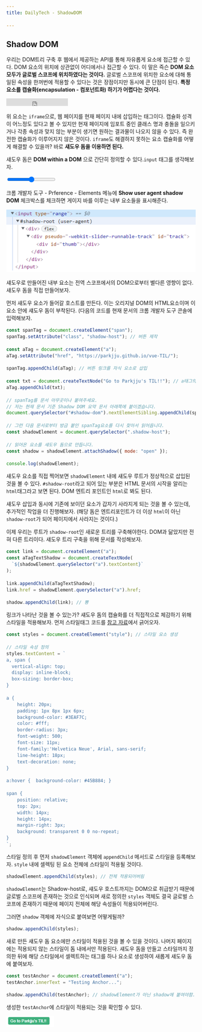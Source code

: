 ```yaml
---
title: DailyTech - ShadowDOM

---
```

## Shadow DOM

우리는 DOM트리 구축 후 웹에서 제공하는 API를 통해 자유롭게 요소에 접근할 수 있다. DOM 요소의 위치에 상관없이 어디에서나 접근할 수 있다. 이 말은 즉슨 **DOM 요소 모두가 글로벌 스코프에 위치하였다는 것이다.** 글로벌 스코프에 위치한 요소에 대해 통일된 속성을 한꺼번에 적용할 수 있다는 것은 장점이지만 동시에 큰 단점이 된다. **특정 요소를 캡슐화(encapsulation - 컴포넌트화) 하기가 어렵다는 것이다.**

<iframe id="twitter-widget-0" scrolling="no" frameborder="0" allowtransparency="true" allowfullscreen="true" class="twitter-follow-button twitter-follow-button-rendered" style="position: static; visibility: visible; width: 164px; height: 20px;" title="Twitter Follow Button" src="https://platform.twitter.com/widgets/follow_button.a58e82e150afc25eb5372dd55a98b778.en.html#dnt=false&id=twitter-widget-0&lang=en&screen_name=ireaderinokun&show_count=false&show_screen_name=true&size=m&time=1645677292018" data-screen-name="ireaderinokun"></iframe>

위 요소는 `iframe`으로, 웹 페이지를 현재 페이지 내에 삽입하는 태그이다. 캡슐화 성격이 어느정도 있다고 볼 수 있지만 현재 페이지에 임포트 중인 클래스 명과 충돌을 일으키거나 각종 속성과 맞지 않는 부분이 생기면 원하는 결과물이 나오지 않을 수 있다. 즉 완전한 캡슐화가 이루어지지 않은 것이다. `iframe`도 해결하지 못하는 요소 캡슐화를 어떻게 해결할 수 있을까? 바로 **섀도우 돔을 이용하면 된다.**

섀도우 돔은 **DOM within a DOM** 으로 간단히 정의할 수 있다.`input` 태그를 생각해보자.

<input type="range"/><br/>


크롬 개발자 도구 - Prference - Elements 메뉴에 **Show user agent shadow DOM** 체크박스를 체크하면 게이지 바를 이루는 내부 요소들을 표시해준다.

<img src="../.vuepress/assets/daily/shadow.png"/>

섀도우로 만들어진 내부 요소는 전역 스코프에서의 DOM으로부터 별다른 영향이 없다. 섀도우 돔을 직접 만들어보자.

먼저 섀도우 요소가 들어갈 호스트를 만든다. 이는 오리지널 DOM의 HTML요소이며 이 요소 안에 섀도우 돔이 부착된다. (다음의 코드를 현재 문서의 크롬 개발자 도구 콘솔에 입력해보자.

```javascript
const spanTag = document.createElement("span");
spanTag.setAttribute("class", "shadow-host"); // 버튼 제작

const aTag = document.createElement("a");
aTag.setAttribute("href", "https://parkjju.github.io/vue-TIL/");

spanTag.appendChild(aTag); // 버튼 링크를 자식 요소로 삽입

const txt = document.createTextNode("Go to Parkjju's TIL!!"); // a태그의 자식 텍스트 노드 생성
aTag.appendChild(txt);

// spanTag를 문서 아무곳이나 붙여주세요.
// 저는 현재 문서 기준 Shadow DOM 요약 문서 아래쪽에 붙이겠습니다.
document.querySelector("#shadow-dom").nextElementSibling.appendChild(spanTag);

// 그런 다음 문서로부터 방금 붙인 spanTag요소를 다시 찾아서 읽어옵니다.
const shadowElement = document.querySelector(".shadow-host");

// 읽어온 요소를 섀도우 돔으로 만듭니다.
const shadow = shadowElement.attachShadow({ mode: "open" });

console.log(shadowElement);
```

섀도우 요소를 직접 찍어보면 `shadowElement` 내에 섀도우 루트가 정상적으로 삽입된 것을 볼 수 있다. `#shadow-root`라고 되어 있는 부분은 HTML 문서의 시작을 알리는 `html`태그라고 보면 된다. DOM 엔트리 포인트인 `html`로 봐도 된다.

섀도우 삽입과 동시에 기존에 보이던 요소가 갑자기 사라지게 되는 것을 볼 수 있는데, 추가적인 작업을 더 진행해보자. (해당 돔은 엔트리포인트가 더 이상 `html`이 아닌 `shadow-root`가 되어 페이지에서 사라지는 것이다.)

이제 우리는 루트가 `shadow-root`인 새로운 트리를 구축해야한다. DOM과 닮았지만 전혀 다른 트리이다. 섀도우 트리 구축을 위해 문서를 작성해보자.

```javascript
const link = document.createElement("a");
const aTagTextShadow = document.createTextNode(
  `${shadowElement.querySelector("a").textContent}`
);

link.appendChild(aTagTextShadow);
link.href = shadowElement.querySelector("a").href;

shadow.appendChild(link); // 뿅
```

링크가 나타난 것을 볼 수 있는가? 섀도우 돔의 캡슐화를 더 직접적으로 체감하기 위해 스타일을 적용해보자. 먼저 스타일태그 코드를 [참고 자료](https://bitsofco.de/what-is-the-shadow-dom/?utm_source=CSS-Weekly&utm_campaign=Issue-344&)에서 긁어오자.

```javascript
const styles = document.createElement("style"); // 스타일 요소 생성

// 스타일 속성 정의
styles.textContent = `
a, span {
  vertical-align: top;
  display: inline-block;
  box-sizing: border-box;
}

a {
    height: 20px;
    padding: 1px 8px 1px 6px;
    background-color: #3EAF7C;
    color: #fff;
    border-radius: 3px;
    font-weight: 500;
    font-size: 11px;
    font-family:'Helvetica Neue', Arial, sans-serif;
    line-height: 18px;
    text-decoration: none;   
}

a:hover {  background-color: #45B884; }

span {
    position: relative;
    top: 2px;
    width: 14px;
    height: 14px;
    margin-right: 3px;
    background: transparent 0 0 no-repeat;
}
`;
```

스타일 정의 후 먼저 `shadowElement` 객체에 `appendChild` 메서드로 스타일을 등록해보자. `style` 내에 셀렉팅 된 요소 전체에 스타일이 적용될 것이다.

```javascript
shadowElement.appendChild(styles); // 전체 적용되어버림
```

`shadowElement`는 Shadow-host로, 섀도우 호스트까지는 DOM으로 취급받기 때문에 글로벌 스코프에 존재하는 것으로 인식되며 새로 정의한 `styles` 객체도 결국 글로벌 스코프에 존재하기 때문에 페이지 전체에 해당 속성들이 적용되어버린다.

그러면 `shadow` 객체에 자식으로 붙여보면 어떻게될까?

```javascript
shadow.appendChild(styles);
```

새로 만든 섀도우 돔 요소에만 스타일이 적용된 것을 볼 수 있을 것이다. 나머지 페이지에는 적용되지 않는 스타일이 돔 내에서만 적용된다. 섀도우 돔을 만들고 스타일까지 정의한 뒤에 해당 스타일에서 셀렉트하는 태그를 하나 요소로 생성하여 새롭게 섀도우 돔에 붙여보자.

```javascript
const testAnchor = document.createElement("a");
testAnchor.innerText = "Testing Anchor...";

shadow.appendChild(testAnchor); // shadowElement가 아닌 shadow에 붙여야함.
```

생성한 `testAnchor`에 스타일이 적용되는 것을 확인할 수 있다.

<img src="../.vuepress/assets/daily/anchor.png" />
